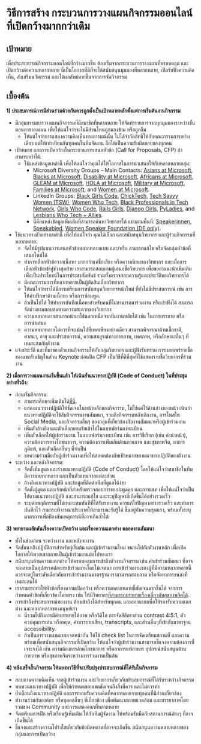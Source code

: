 # วิธีการสร้าง กระบวนการวางแผนกิจกรรมออนไลน์ที่เปิดกว้างมากกว่าเดิม 

## เป้าหมาย
เพื่อประสบการณ์กิจกรรมออนไลน์ที่กว้างมากขึ้น ต้องเริ่มจากกระบวนการวางแผนที่ครอบคลุม และเปิดกว้างต่อความหลากหลาย
นี่เป็นโอกาสที่ดีที่จะได้สนับสนุนมุมมองที่หลากหลาย, เปิดรับฟังความคิดเห็น, ส่งเสริมนวัตกรรม และได้ผลลัพธ์มากขึ้นจากการจัดกิจกรรม

## เบื้องต้น
**1) ประสบการณ์การมีส่วนร่วมด้วยกันควรถูกตั้งเป็นเป้าหมายหลักตั้งแต่การเริ่มต้นงานกิจกรรม** 
  * มีกลุ่มกรรมการวางแผนกิจกรรมที่มีสมาชิกที่หลากหลาย ให้จัดทำรายการจากทุกมุมมองระหว่างขั้นตอนการวางแผน เพื่อให้แน่ใจว่าจะไม่มีส่วนไหนถูกมองข้าม หรือถูกลืม
    * ให้แน่ใจว่าการแสดงความคิดเห็นทางอารมณ์นั้น ไม่ได้จำกัดสิทธิ์ให้กับคณะกรรมการอย่างเดียว แต่ให้เท่าเทียมกันทุกคนในทีมจัดงาน ถือให้เป็นความรับผิดชอบของทุกคน
  * เป้าหมาย และการเปิดกว้างในกระบวนการเสนอหัวข้อ (Call for Proposals, CFP) ถ้าสามารถทำได้. 
    * ใช้แหล่งข้อมูลเหล่านี้ เพื่อให้แน่ใจว่าคุณได้ให้โอกาสในการนำเสนอให้กับหลากหลายกลุ่ม:  
      * Microsoft Diversity Groups – Main Contacts: [Asians at Microsoft](mailto:dili@microsoft.com), [Blacks at Microsoft](mailto:melindm@microsoft.com), [Disability at Microsoft](mailto:andypalm@microsoft.com), [Africans at Microsoft](mailto:jomusamb@microsoft.com), [GLEAM at Microsoft](mailto:nboyd@microsoft.com), [HOLA at Microsoft](mailto:dimarti@microsoft.com), [Military at Microsoft](mailto:brhuntin@microsoft.com), [Families at Microsoft](mailto:jestum@microsoft.com), and [Women at Microsoft](mailto:kath@microsoft.com). 
      * LinkedIn Groups: [Black Girls Code](https://www.linkedin.com/company/black-girls-code/people/), [ChickTech](https://www.linkedin.com/company/chicktech/people/), [Tech Savvy Women (TSW)](https://www.linkedin.com/groups/124180/), [Women Who Tech](https://www.linkedin.com/company/women-who-tech/), [Black Professionals in Tech Network](https://www.linkedin.com/company/bptn/), [Girls Who Code](https://www.linkedin.com/school/girlswhocode/), [Rails Girls](https://www.linkedin.com/company/rails-girls/), [Django Girls](https://www.linkedin.com/company/django-girls/), [PyLadies](https://www.linkedin.com/groups/3984711/), and [Lesbians Who Tech + Allies](https://www.linkedin.com/company/lesbians-who-tech/). 
      * นี่คือแหล่งข้อมูลเพิ่มเติมที่สามารถค้นหาวิทยากรได้ แบ่งตามพื้นที่: [Speakerinnen](https://speakerinnen.org/), [Speakabled](https://www.speakabled.com/), [Women Speaker Foundation (DE only)](https://women-speaker-foundation.jimdo.com/).  
  * ใช้แนวทางตัวอย่างเหล่านี้ เพื่อให้แน่ใจว่า คุณได้เลือก และสนับสนุนวิทยากร และผู้ร่วมกิจกรรมที่หลากหลาย:  
      * จัดให้มีรูปแบบการเสนอหัวข้อหลากหลายแบบ และ/หรือ สามารถแก้ไข หรือจัดกลุ่มหัวข้อที่เสนอใหม่ได้
      * ทำการเลือกหัวข้อจากเนื้อหา มากกว่าแค่ชื่อเสียง หรือความนิยมของวิทยากร และเมื่อการเลือกหัวข้อเข้าสู่ช่วงสุดท้าย เราสามารถสอบถามผู้เสนอชื่อวิทยากร เพื่อขอคำแนะนำเพิ่มเติม เพื่อเป็นประโยชน์ในการประชาสัมพันธ์ รวมทั้งตรวจสอบความรู้และประวัติของวิทยากรได้
      * มีคณะกรรมการที่หลากหลายเป็นผู้ตัดสินเลือกวิทยากร
      * ให้แน่ใจว่าเราได้มีการเตรียมการสนับสนุนวิทยากรหน้าใหม่ ที่ยังไม่มีประสบการณ์ เช่น การให้คำปรึกษาด้านเนื้อหา หรือการซ้อมพูด.  
      * ถ้าเป็นไปได้ ให้ทำการบันทึกเนื้อหาสำหรับคนที่ไม่สามารถมาร่วมงาน หรือเข้าฟังได้ สามารถจัดช่วงถามตอบสดตามความสะดวกของวิทยากร
      * ความหลากหลายสามารถนำมาใช้นอกเหนือจากทีมงานหลักได้ เช่น ในการบรรยาย หรือการนำเสนอ
      * ความหลากหลายไม่ควรที่จะเน้นไปที่เพศเพียงอย่างเดียว สามารถพิจารณาด้านเชื้อชาติ, ศาสนา, อายุ และประสบการณ์, ความสมบูรณ์ทางกายภาพ, เพศภาพ, หรือลักษณะอื่นๆ ที่เหมาะสมกับตัวงาน
  * แจ้งประวัติ และที่มาของตัวแทนกิจกรรมให้กับกลุ่มวิทยากร และผู้ฟังรับทราบ การเผยแพร่รายชื่อของแขกรับเชิญในส่วน Keynote ก่อนปิด CFP เป็นวิธีที่ดีที่สุดที่ใช้แสดงรายชื่อวิทยากรที่ร่วมงาน    

**2) เมื่อการวางแผนงานเริ่มขึ้นแล้ว ให้เน้นย้ำแนวทางปฏิบัติ (Code of Conduct) ในที่ประชุมอย่างทั่วถึง:**
  * ก่อนเริ่มกิจกรรม: 
    * สามารถศึกษาเพิ่มเติมได้[ที่นี่](https://github.com/jennymevents/virtual-events/blob/main/virtual-event-code-of-conduct.md). 
    * แสดงแนวทางปฎิบัติให้ชัดเจนในหน้าหลักของกิจกรรม, ไม่ใช่แค่ไว้ด้านล่างของหน้า เน้นว่าแนวทางปฎิบัติจะใช้กับกิจกรรมงานสัมมนา, รวมถึงกิจกรรมหลังเลิกงาน, การโพสใน Social Media, และกิจกรรมอื่นๆ ของกลุ่มที่เกี่ยวข้องกับงานสัมมนาหรือผู้เข้าร่วมงาน  
    * เพิ่มตัวอ้างอิง และตัวเลือกยอมรับเข้าไปในแบบฟอร์มลงทะเบียน
    * เพิ่มตัวเลือกให้ผู้เข้าร่วมงาน ในแบบฟอร์มลงทะเบียน เช่น การวิธีเรียก (เช่น คำนำหน้า), ความต้องการทางโภชนาการ, ความต้องการเพิ่มเติมด้านกายภาพ และสุขภาพจิต, อาการภูมิแพ้, และตัวเลือกอื่นๆ ที่จำเป็น
    * ขอความร่วมมือกับผู้เข้าร่วมงานเพื่อให้สอดคล้องกับเป้าหมายของแนวทางปฎิบัติของตัวงาน
  * ระหว่าง และหลังกิจกรรม: 
    * จัดตั้งทีมดูแล และร่างแนวทางปฎิบัติ (Code of Conduct) โดยให้แน่ใจว่าสมาชิกในทีมมีความหลากหลาย และเป็นตัวแทนจากแต่ละส่วน
    * อ้างอิงแนวทางปฎิบัติ และข้อมูลที่ติดต่อทีมที่ดูแลได้ง่าย
    * จัดตั้งผู้ดูแล และเจ้าหน้าที่สำหรับตรวจสอบการพบปะพูดคุย และการแชท เพื่อให้แน่ใจว่าเป็นไปตามแนวทางปฎิบัติ และสามารถแก้ไข และระบุปัญหาที่เกิดขึ้นได้อย่างรวดเร็ว
    * ระบุต่อพฤติกรรมที่ไม่เหมาะสมทันทีที่ได้รับรายงาน ควรแก้ไขปัญหาอย่างรวดเร็ว และทำการบันทึกไว้ สามารถพิจารณาประกาศให้สาธารณะรับรู้ได้ ขึ้นอยู่กับความรุนแรง, พร้อมทั้งระบุมาตรการเพื่อป้องกันเหตุการณ์ที่อาจเกินซ้ำได้ 

**3) พยายามผลักดันเรื่องความเปิดกว้าง และเรื่องความแตกต่าง ตลอดงานสัมมนา**
  * ทั้งในช่วงก่อน ระหว่างงาน และหลังจบงาน 
  * จัดสัมนาเชิงปฏิบัติการสำหรับผู้เริ่มต้น และผู้เข้าร่วมงานใหม่ ขนานไปกับตัวงานหลัก เพื่อเปิดโอกาสให้พวกเขากลายเป็นผู้เข้าร่วมงานต่อไปของเรา
  * สนับสนุนด้านความแตกต่าง ให้ครอบคลุมการเข้าถึงตัวงานกิจกรรม เช่น ค่าเข้าร่วมสัมมนา ที่อาจจะกลายเป็นอุปสรรคต่อการเข้าร่วมงานโดยไม่เจตนา การเข้าร่วมงานของผู้ที่มีความหลากหลายนี้ ควรจะอยู่ในระดับเดียวกับการเข้าร่วมงานมาตรฐาน เราสามารถสอบถาม หรือจัดหาการขนส่งที่เหมาะสมได้
  * เราสามารถทำให้หัวข้อเรื่องความเปิดกว้าง หรือความหลากหลายนี้ชัดเจนมากขึ้นได้ จากการกำหนดหัวข้อที่เกี่ยวข้องโดยตรง เช่น ให้มีวิทยากร[ที่สามารถบรรยายเรื่องเกี่ยวกับสุขภาพจิตได้](http://mhprompt.org/).  
  * การเข้าถึงประสบการณ์ของงาน ต้องเข้าถึงได้สำหรับทุกคน และออกแบบเพื่อให้รองรับความแตกต่าง และหลากหลายของมนุษย์เรา  
    * นี่รวมไปถึงการมีคำบรรยายใต้ภาพ หรือวิดีโอ การจัดสีอัตราส่วน contrast 4:5:1, ตัวควบคุมการเล่น หรือหยุด, คำบรรยายเสียง, transcripts, และส่วนอื่นๆที่เข้ากับมาตรฐาน accessibility.
    * ถ้าเป็นการวางแผนแบบเจอหน้ากัน ให้ใช้ check list ในการจัดเตรียมสถานที่ และความพร้อมเพื่อสนับสนุนกิจกรรมที่เปิดกว้าง ให้แน่ใจว่าผู้เข้าร่วมงานสามารถชี้แจงความต้องการที่เจาะจงได้ เช่น ความต้องการด้านโภชนาการ หรืออาการแพ้อาหาร อุปกรณ์สนับสนุนด้านกายภาพ หรือสุขภาพจิตระหว่างการร่วมงานเป็นต้น

**4) หลังเสร็จสิ้นกิจกรรม ให้มองหาวิธีที่จะปรับปรุงประสบการณ์ที่ได้รับในกิจกรรม**  
  * สอบถามความคิดเห็น จากผู้เข้าร่วมงาน และวิทยากรเกี่ยวกับประสบการณ์ที่ได้รับระหว่างกิจกรรม
  * ทบทวนแนวทางปฎิบัติ เพื่อให้กำหนดขอบเขตชัดเจนถึงสิ่งที่ควร และไม่ควรทำ
  * ย้ำเตือนถึงแนวทางปฎิบัติ และการยอมรับความคิดที่หลากหลายจากทุกคนที่มีส่วนเกี่ยวข้อง
  * ทำงานร่วมกับองค์กร หรือบุคคลอื่นๆ ที่เกี่ยวข้อง เพื่อพัฒนาสภาพแวดล้อม และบรรยากาศโดยรวมของ Community และการแสดงออกที่หลากหลาย
  * จัดเตรียมการฝึก หรือเรียนรู้เพิ่มเติม ให้กับทีมผู้จัดงาน ให้พร้อมรับมือกับสถานการณ์ต่างๆ ที่อาจเกิดขึ้นได้
  * ชี้แจงและสร้างความโปร่งใสเกี่ยวกับข้อผิดพลาดที่อาจจะเกิดขึ้น สนับสนุนความหลายหลายของกลุ่มและการเปิดกว้าง
